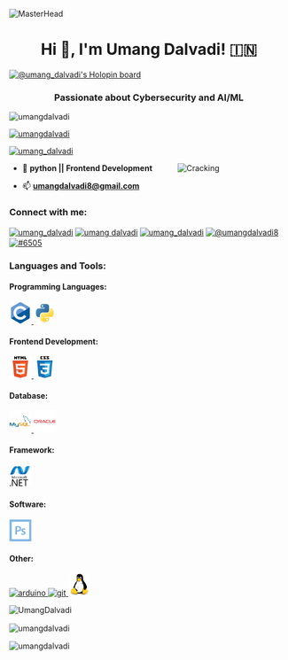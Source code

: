 ![MasterHead](https://camo.githubusercontent.com/d4902b57b5e2549993dfc819375943915f4a4bd1c2b3718f894547e1910c3e2e/68747470733a2f2f63686b736b696c6c732e636f6d2f77702d636f6e74656e742f75706c6f6164732f323032302f30342f62616e6e65722d62672e676966)

    
<h1 align="center">Hi 👋, I'm Umang Dalvadi! 🇮🇳</h1>

[![@umang_dalvadi's Holopin board](https://holopin.me/umang_dalvadi)](https://holopin.io/@umang_dalvadi)

<h3 align="center">Passionate about Cybersecurity and AI/ML</h3>



<p align="left"> <img src="https://komarev.com/ghpvc/?username=umangdalvadi&label=Profile%20views&color=0e75b6&style=flat" alt="umangdalvadi" /> </p>

<p align="left"> <a href="https://github.com/ryo-ma/github-profile-trophy"><img src="https://github-profile-trophy.vercel.app/?username=umangdalvadi" alt="umangdalvadi" /></a> </p>

<p align="left"> <a href="https://twitter.com/umang_dalvadi" target="blank"><img src="https://img.shields.io/twitter/follow/umang_dalvadi?logo=twitter&style=for-the-badge" alt="umang_dalvadi" /></a> </p>

<img align="right" alt="Cracking" width="200" src="https://seclab.ge/uploads/images/2021/09/img_614b180b558ee2-09912920-36304010.gif">

- 🌱 **python || Frontend Development**

- 📫 **umangdalvadi8@gmail.com**



<h3 align="left">Connect with me:</h3>
<p align="left">
<a href="https://twitter.com/umang_dalvadi" target="blank"><img align="center" src="https://raw.githubusercontent.com/rahuldkjain/github-profile-readme-generator/master/src/images/icons/Social/twitter.svg" alt="umang_dalvadi" height="30" width="40" /></a>
<a href="https://www.linkedin.com/in/umang-dalvadi-15425b205/" target="blank"><img align="center" src="https://raw.githubusercontent.com/rahuldkjain/github-profile-readme-generator/master/src/images/icons/Social/linked-in-alt.svg" alt="umang dalvadi" height="30" width="40" /></a>
<a href="https://instagram.com/umang_dalvadi" target="blank"><img align="center" src="https://raw.githubusercontent.com/rahuldkjain/github-profile-readme-generator/master/src/images/icons/Social/instagram.svg" alt="umang_dalvadi" height="30" width="40" /></a>
<a href="https://www.hackerrank.com/umangdalvadi8?hr_r=1" target="blank"><img align="center" src="https://raw.githubusercontent.com/rahuldkjain/github-profile-readme-generator/master/src/images/icons/Social/hackerrank.svg" alt="@umangdalvadi8" height="30" width="40" /></a>
<a href="https://discord.gg/umang dalvadi#6505" target="blank"><img align="center" src="https://raw.githubusercontent.com/rahuldkjain/github-profile-readme-generator/master/src/images/icons/Social/discord.svg" alt="#6505" height="30" width="40" /></a>
</p>

<h3 align="left">Languages and Tools:</h3>
<p align="left">
<h4 align="left">Programming Languages:</h4>
<a href="https://www.cprogramming.com/" target="_blank" rel="noreferrer"> <img src="https://raw.githubusercontent.com/devicons/devicon/master/icons/c/c-original.svg" alt="c" width="40" height="40"/> </a>
<a href="https://www.python.org" target="_blank" rel="noreferrer"> <img src="https://raw.githubusercontent.com/devicons/devicon/master/icons/python/python-original.svg" alt="python" width="40" height="40"/> </a> 
<h4 align="left">Frontend Development:</h4>
<a href="https://www.w3.org/html/" target="_blank" rel="noreferrer"> <img src="https://raw.githubusercontent.com/devicons/devicon/master/icons/html5/html5-original-wordmark.svg" alt="html5" width="40" height="40"/> </a>
<a href="https://www.w3schools.com/css/" target="_blank" rel="noreferrer"> <img src="https://raw.githubusercontent.com/devicons/devicon/master/icons/css3/css3-original-wordmark.svg" alt="css3" width="40" height="40"/> </a>
<h4 align="left">Database:</h4>
<a href="https://www.mysql.com/" target="_blank" rel="noreferrer"> <img src="https://raw.githubusercontent.com/devicons/devicon/master/icons/mysql/mysql-original-wordmark.svg  " alt="mysql" width="40" height="40"/> </a>   
   <a href="https://www.oracle.com/" target="_blank" rel="noreferrer">   <img src="https://raw.githubusercontent.com/devicons/devicon/master/icons/oracle/oracle-original.svg" alt="oracle" width="40" height="40"/> </a>
<h4 align="left">Framework:</h4>
<a href="https://dotnet.microsoft.com/" target="_blank" rel="noreferrer"> <img src="https://raw.githubusercontent.com/devicons/devicon/master/icons/dot-net/dot-net-original-wordmark.svg" alt="dotnet" width="40" height="40"/> </a>
<h4 align="left">Software:</h4>
<a href="https://www.photoshop.com/en" target="_blank" rel="noreferrer"> <img src="https://raw.githubusercontent.com/devicons/devicon/master/icons/photoshop/photoshop-line.svg" alt="photoshop" width="40" height="40"/> </a>
<h4 align="left">Other:</h4>
<a href="https://www.arduino.cc/" target="_blank" rel="noreferrer"> <img src="https://cdn.worldvectorlogo.com/logos/arduino-1.svg" alt="arduino" width="40" height="40"/> </a>
<a href="https://git-scm.com/" target="_blank" rel="noreferrer"> <img src="https://www.vectorlogo.zone/logos/git-scm/git-scm-icon.svg" alt="git" width="40" height="40"/> </a> 
<a href="https://www.linux.org/" target="_blank" rel="noreferrer"> <img src="https://raw.githubusercontent.com/devicons/devicon/master/icons/linux/linux-original.svg" alt="linux" width="40" height="40"/> </a> </p> 



  <img src="https://github-readme-stats.vercel.app/api/top-langs?username=UmangDalvadi&langs_count=10&show_icons=true&locale=en&layout=compact" alt="UmangDalvadi" height="192px"/>
<!--<p>&nbsp;<img align="center" src="https://github-readme-stats.vercel.app/api?username=umangdalvadi&show_icons=true&locale=en" alt="umangdalvadi" /></p>
-->


<p><img align="center" src="https://github-readme-stats.vercel.app/api?username=UmangDalvadi&show_icons=true&theme=radical" alt="umangdalvadi" /></p>


<!-- [![Top Langs](https://github-readme-stats.vercel.app/api/top-langs/?username=UmangDalvadi&layout=compact)](https://github.com/UmangDalvadi/github-readme-stats) -->
<p><img align="center" src="https://github-readme-streak-stats.herokuapp.com/?user=umangdalvadi&" alt="umangdalvadi" /></p>

